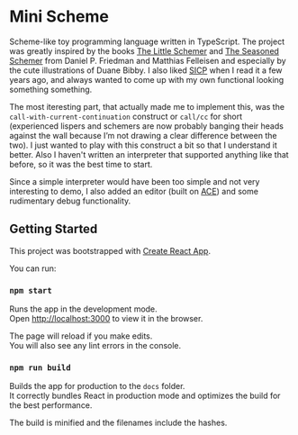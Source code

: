 # Mini Scheme
Scheme-like toy programming language written in TypeScript. The project was greatly inspired by the books [The Little Schemer](http://www.amazon.com/The-Little-Schemer-4th-Edition/dp/0262560992) and [The Seasoned Schemer](http://www.amazon.com/The-Seasoned-Schemer-Daniel-Friedman/dp/026256100X/) from Daniel P. Friedman and Matthias Felleisen and especially by the cute illustrations of Duane Bibby. I also liked [SICP](http://www.amazon.com/Structure-Interpretation-Computer-Programs-Engineering/dp/0262510871) when I read it a few years ago, and always wanted to come up with my own functional looking something something. 

The most iteresting part, that actually made me to implement this, was the `call-with-current-continuation` construct or `call/cc` for short (experienced lispers and schemers are now probably banging their heads against the wall because I’m not drawing a clear difference between the two). I just wanted to play with this construct a bit so that I understand it better. Also I haven't written an interpreter that supported anything like that before, so it was the best time to start.

Since a simple interpreter would have been too simple and not very interesting to demo, I also added an editor (built on [ACE](https://ace.c9.io/#nav=about)) and some rudimentary debug functionality.

## Getting Started

This project was bootstrapped with [Create React App](https://github.com/facebook/create-react-app).

You can run:

### `npm start`

Runs the app in the development mode.\
Open [http://localhost:3000](http://localhost:3000) to view it in the browser.

The page will reload if you make edits.\
You will also see any lint errors in the console.

### `npm run build`

Builds the app for production to the `docs` folder.\
It correctly bundles React in production mode and optimizes the build for the best performance.

The build is minified and the filenames include the hashes.
